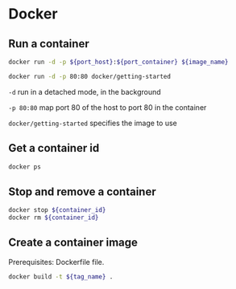 # Docker

## Run a container

```bash
docker run -d -p ${port_host}:${port_container} ${image_name}

docker run -d -p 80:80 docker/getting-started
```

`-d` run in a detached mode, in the background

`-p 80:80` map port 80 of the host to port 80 in the container

`docker/getting-started` specifies the image to use

## Get a container id

```bash
docker ps
```

## Stop and remove a container

```bash
docker stop ${container_id}
docker rm ${container_id}
```

## Create a container image

Prerequisites: Dockerfile file.

```bash
docker build -t ${tag_name} .
```
